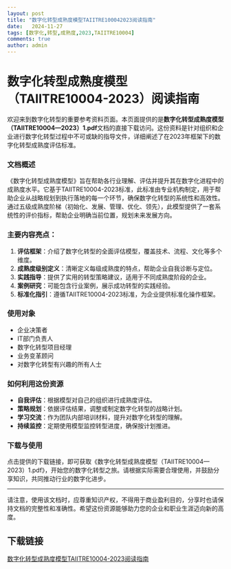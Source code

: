 ```yaml
---
layout: post
title: "数字化转型成熟度模型TAIITRE100042023阅读指南"
date:   2024-11-27
tags: [数字化,转型,成熟度,2023,TAIITRE10004]
comments: true
author: admin
---
```

# 数字化转型成熟度模型（TAIITRE10004-2023）阅读指南

欢迎来到数字化转型的重要参考资料页面。本页面提供的是**数字化转型成熟度模型（TAIITRE10004—2023）1.pdf**文档的直接下载访问。这份资料是针对组织和企业进行数字化转型过程中不可或缺的指导文件，详细阐述了在2023年框架下的数字化转型成熟度评估标准。

### 文档概述

《数字化转型成熟度模型》旨在帮助各行业理解、评估并提升其在数字化进程中的成熟度水平。它基于TAIITRE10004-2023标准，此标准由专业机构制定，用于帮助企业从战略规划到执行落地的每一个环节，确保数字化转型的系统性和高效性。通过五级成熟度阶梯（初始化、发展、管理、优化、领先），此模型提供了一套系统性的评价指标，帮助企业明确当前位置，规划未来发展方向。

### 主要内容亮点：

1. **评估框架**：介绍了数字化转型的全面评估模型，覆盖技术、流程、文化等多个维度。
2. **成熟度级别定义**：清晰定义每级成熟度的特点，帮助企业自我诊断与定位。
3. **实践指导**：提供了实用的转型策略建议，适用于不同成熟度阶段的企业。
4. **案例研究**：可能包含行业案例，展示成功转型的实践经验。
5. **标准化指引**：遵循TAIITRE10004-2023标准，为企业提供标准化操作框架。

### 使用对象

- 企业决策者
- IT部门负责人
- 数字化转型项目经理
- 业务变革顾问
- 对数字化转型有兴趣的所有人士

### 如何利用这份资源

- **自我评估**：根据模型对自己的组织进行成熟度评估。
- **策略规划**：依据评估结果，调整或制定数字化转型的战略计划。
- **学习交流**：作为团队内部培训材料，提升对数字化转型的理解。
- **持续监控**：定期使用模型监控转型进度，确保按计划推进。

### 下载与使用

点击提供的下载链接，即可获取《数字化转型成熟度模型（TAIITRE10004—2023）1.pdf》，开始您的数字化转型之旅。请根据实际需要合理使用，并鼓励分享知识，共同推动行业的数字化进步。

---

请注意，使用该文档时，应尊重知识产权，不得用于商业盈利目的，分享时也请保持文档的完整性和准确性。希望这份资源能够助力您的企业和职业生涯迈向新的高度。

## 下载链接

[数字化转型成熟度模型TAIITRE10004-2023阅读指南](https://pan.quark.cn/s/44d30b80c8fa)